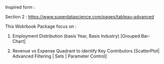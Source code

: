 Inspired form :

Section 2 : https://www.superdatascience.com/pages/tableau-advanced


This Wokrbook Package focus on :

1. Employment Distribution (basis Year, Basis Industry) [Grouped Bar-Chart]

2. Revenue vs Expense Quadrant to identify Key Contributors [ScatterPlot| Advanced Filtering | Sets | Parameter Control]


